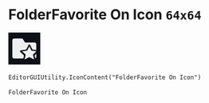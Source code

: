 # FolderFavorite On Icon `64x64`
<img src="/img/FolderFavorite%20On%20Icon.png" width=64 height=64>

``` CSharp
EditorGUIUtility.IconContent("FolderFavorite On Icon")
```
```
FolderFavorite On Icon
```
